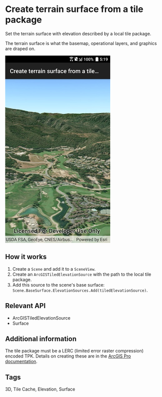 # Create terrain surface from a tile package

Set the terrain surface with elevation described by a local tile package.

The terrain surface is what the basemap, operational layers, and graphics are draped on.

![](CreateTerrainSurfaceFromTilePackage.jpg)

## How it works

1. Create a `Scene` and add it to a `SceneView`.
2. Create an `ArcGISTiledElevationSource` with the path to the local tile package.
3. Add this source to the scene's base surface: `Scene.BaseSurface.ElevationSources.Add(tiledElevationSource)`.

## Relevant API

* ArcGISTiledElevationSource
* Surface

## Additional information

The tile package must be a LERC (limited error raster compression) encoded TPK. Details on creating these are in the [ArcGIS Pro documentation](https://pro.arcgis.com/en/pro-app/help/sharing/overview/tile-package.htm).

## Tags

3D, Tile Cache, Elevation, Surface
